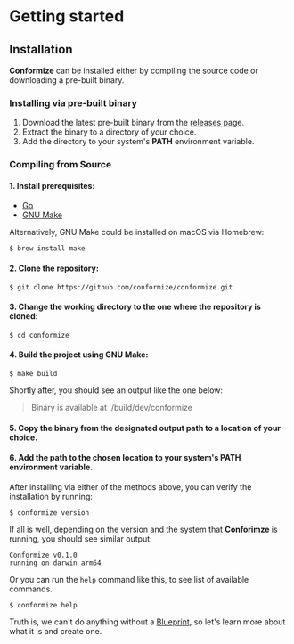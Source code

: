 # Getting started

## Installation

**Conformize** can be installed either by compiling the source code or downloading a pre-built binary.

### Installing via pre-built binary

1. Download the latest pre-built binary from the [releases page](https://github.com/conformize/conformize/releases).
2. Extract the binary to a directory of your choice.
3. Add the directory to your system's **PATH** environment variable.

### Compiling from Source

#### 1. Install prerequisites:

- [Go](https://golang.org/dl/)
- [GNU Make](https://www.gnu.org/software/make/)

Alternatively, GNU Make could be installed on macOS via Homebrew:

```
$ brew install make
```

#### 2. Clone the repository:

```
$ git clone https://github.com/conformize/conformize.git
```

#### 3. Change the working directory to the one where the repository is cloned:

```
$ cd conformize
```

#### 4. Build the project using GNU Make:

```
$ make build
```

Shortly after, you should see an output like the one below:

> Binary is available at ./build/dev/conformize

#### 5. Copy the binary from the designated output path to a location of your choice.
#### 6. Add the path to the chosen location to your system's PATH environment variable.

After installing via either of the methods above, you can verify the installation by running:

```
$ conformize version
```

If all is well, depending on the version and the system that **Conforimze** is running, you should see similar output:

```                                                                    
Conformize v0.1.0
running on darwin arm64
```

Or you can run the `help` command like this, to see list of available commands.
```
$ conformize help
```

Truth is, we can't do anything without a [Blueprint](../blueprint/what_is_a_blueprint.md), so let's learn more about what it is and create one.
